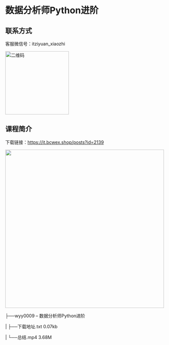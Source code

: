 # 数据分析师Python进阶

## 联系方式

客服微信号：itziyuan_xiaozhi

<img src="https://ziyuanyun.oss-cn-guangzhou.aliyuncs.com/common/20240614073449/666b82192834a.jpg" width="200" height="200" alt="二维码">

## 课程简介

下载链接：https://it.bcwex.shop/posts?id=2139

<img src="https://ziyuanyun.oss-cn-guangzhou.aliyuncs.com/yun/20240515183658/6644904ae712e.jpg" width="500" alt="">

  ├──wyy0009 &#8211; 数据分析师Python进阶

 | ├──下载地址.txt 0.07kb

 | └──总结.mp4 3.68M

  